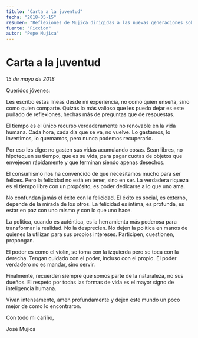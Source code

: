 ```yaml
---
titulo: "Carta a la juventud"
fecha: "2018-05-15"
resumen: "Reflexiones de Mujica dirigidas a las nuevas generaciones sobre el sentido de la vida y los valores fundamentales."
fuente: "Ficcion"
autor: "Pepe Mujica"
---
```


# Carta a la juventud

_15 de mayo de 2018_

Queridos jóvenes:

Les escribo estas líneas desde mi experiencia, no como quien enseña, sino como quien comparte. Quizás lo más valioso que les puedo dejar es este puñado de reflexiones, hechas más de preguntas que de respuestas.

El tiempo es el único recurso verdaderamente no renovable en la vida humana. Cada hora, cada día que se va, no vuelve. Lo gastamos, lo invertimos, lo quemamos, pero nunca podemos recuperarlo.

Por eso les digo: no gasten sus vidas acumulando cosas. Sean libres, no hipotequen su tiempo, que es su vida, para pagar cuotas de objetos que envejecen rápidamente y que terminan siendo apenas desechos.

El consumismo nos ha convencido de que necesitamos mucho para ser felices. Pero la felicidad no está en tener, sino en ser. La verdadera riqueza es el tiempo libre con un propósito, es poder dedicarse a lo que uno ama.

No confundan jamás el éxito con la felicidad. El éxito es social, es externo, depende de la mirada de los otros. La felicidad es íntima, es profunda, es estar en paz con uno mismo y con lo que uno hace.

La política, cuando es auténtica, es la herramienta más poderosa para transformar la realidad. No la desprecien. No dejen la política en manos de quienes la utilizan para sus propios intereses. Participen, cuestionen, propongan.

El poder es como el violín, se toma con la izquierda pero se toca con la derecha. Tengan cuidado con el poder, incluso con el propio. El poder verdadero no es mandar, sino servir.

Finalmente, recuerden siempre que somos parte de la naturaleza, no sus dueños. El respeto por todas las formas de vida es el mayor signo de inteligencia humana.

Vivan intensamente, amen profundamente y dejen este mundo un poco mejor de como lo encontraron.

Con todo mi cariño,

José Mujica
